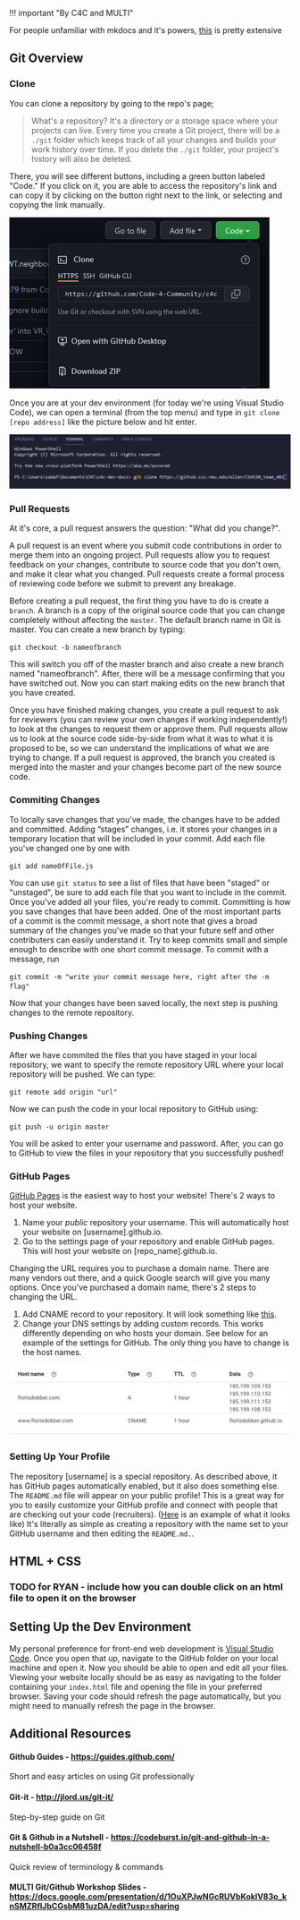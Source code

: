 !!! important "By C4C and MULTI"

For people unfamiliar with mkdocs and it's powers, [this](https://squidfunk.github.io/mkdocs-material/reference/abbreviations/) is pretty extensive 

## Git Overview

### Clone 
You can clone a repository by going to the repo's page;

> What's a repository? It's a directory or a storage space where your projects can live. Every time you create a Git project, there will be a `./git` folder which keeps track of all your changes and builds your work history over time. If you delete the `./git` folder, your project's history will also be deleted.

There, you will see different buttons, including a green button labeled "Code." If you click on it, you are able to access the repository's link and can copy it by clicking on the button right next to the link, or selecting and copying the link manually. 

![clone Picture](../img/clonepic.png)

Once you are at your dev environment (for today we're using Visual Studio Code), we can open a terminal (from the top menu) and type in `git clone [repo address]` like the picture below and hit enter.

![Terminal Clone](../img/terminalclone.png)

### Pull Requests

At it's core, a pull request answers the question: "What did you change?".

A pull request is an event where you submit code contributions in order to merge them into an ongoing project. Pull requests allow you to request feedback on your changes, contribute to source code that you don't own, and make it clear what you changed. Pull requests create a formal process of reviewing code before we submit to prevent any breakage. 

Before creating a pull request, the first thing you have to do is create a `branch`. A branch is a copy of the original source code that you can change completely without affecting the `master`. The default branch name in Git is master. You can create a new branch by typing:

`git checkout -b nameofbranch`

This will switch you off of the master branch and also create a new branch named "nameofbranch". After, there will be a message confirming that you have switched out. Now you can start making edits on the new branch that you have created.

Once you have finished making changes, you create a pull request to ask for reviewers (you can review your own changes if working independently!) to look at the changes to request them or approve them. Pull requests allow us to look at the source code side-by-side from what it was to what it is proposed to be, so we can understand the implications of what we are trying to change. If a pull request is approved, the branch you created is merged into the master and your changes become part of the new source code.

### Commiting Changes

To locally save changes that you've made, the changes have to be added and committed. 
Adding “stages” changes, i.e. it stores your changes in a temporary location that will be included in your commit.
Add each file you've changed one by one with

`git add nameOfFile.js`

You can use `git status` to see a list of files that have been "staged" or "unstaged", be sure to add each file that you want to include in the commit.
Once you've added all your files, you're ready to commit. Committing is how you save changes that have been added. 
One of the most important parts of a commit is the commit message, a short note that gives a broad summary of the changes you've made so that your future self and other contributers can easily understand it. 
Try to keep commits small and simple enough to describe with one short commit message. To commit with a message, run

`git commit -m "write your commit message here, right after the -m flag"`

Now that your changes have been saved locally, the next step is pushing changes to the remote repository. 

### Pushing Changes

After we have commited the files that you have staged in your local repository, we want to specify the remote repository URL where your local repository will be pushed. We can type:

`git remote add origin "url"`

Now we can push the code in your local repository to GitHub using:

`git push -u origin master`

You will be asked to enter your username and password. After, you can go to GitHub to view the files in your repository that you successfully pushed!

### GitHub Pages

[GitHub Pages](https://pages.github.com/) is the easiest way to host your website! There's 2 ways to host your website.

1. Name your _public_ repository your username. This will automatically host your website on [username].github.io.
2. Go to the settings page of your repository and enable GitHub pages. This will host your website on [repo_name].github.io.

Changing the URL requires you to purchase a domain name. There are many vendors out there, and a quick Google search will give you many options. Once you've purchased a domain name, there's 2 steps to changing the URL.

1. Add CNAME record to your repository. It will look something like [this](https://github.com/florisdobber/florisdobber/blob/master/CNAME).
2. Change your DNS settings by adding custom records. This works differently depending on who hosts your domain. See below for an example of the settings for GitHub. The only thing you have to change is the host names.

![DNS Settings](../img/dns_settings.png)


### Setting Up Your Profile

The repository [username] is a special repository. As described above, it has GitHub pages automatically enabled, but it also does something else. The `README.md` file will appear on your public profile! This is a great way for you to easily customize your GitHub profile and connect with people that are checking out your code (recruiters). ([Here](https://github.com/florisdobber) is an example of what it looks like) It's literally as simple as creating a repository with the name set to your GitHub username and then editing the `README.md.`.

## HTML + CSS

### TODO for RYAN - include how you can double click on an html file to open it on the browser

## Setting Up the Dev Environment

My personal preference for front-end web development is [Visual Studio Code](https://code.visualstudio.com/). Once you open that up, navigate to the GitHub folder on your local machine and open it. Now you should be able to open and edit all your files. Viewing your website locally should be as easy as navigating to the folder containing your `index.html` file and opening the file in your preferred browser. Saving your code should refresh the page automatically, but you might need to manually refresh the page in the browser.

## Additional Resources

#### Github Guides - https://guides.github.com/
Short and easy articles on using Git professionally
#### Git-it - http://jlord.us/git-it/
Step-by-step guide on Git
#### Git & Github in a Nutshell - https://codeburst.io/git-and-github-in-a-nutshell-b0a3cc06458f
Quick review of terminology & commands
#### MULTI Git/Github Workshop Slides - https://docs.google.com/presentation/d/1OuXPJwNGcRUVbKoklV83o_knSMZRflJbCGsbM81uzDA/edit?usp=sharing
